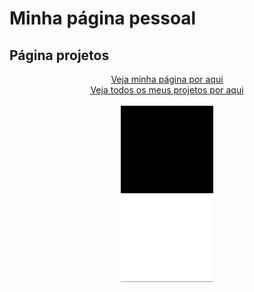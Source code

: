 # Minha página pessoal
## Página projetos

<p align="center">
    <a href="https://lucasregisdemoraes.github.io">Veja minha página por aqui</a>
    <br>
    <a href="https://lucasregisdemoraes.github.io/pages/projects/">Veja todos os meus projetos por aqui</a>
    <br>
    <br>
    <img src="../../assets/preview/gif/pagina-projetos.gif">
</p>
